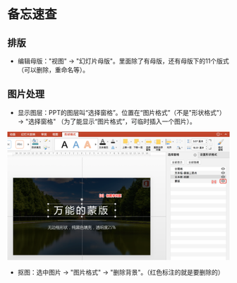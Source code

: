 
# 备忘速查

## 排版

- 编辑母版："视图" -> "幻灯片母版"。里面除了有母版，还有母版下的11个版式（可以删除，重命名等）。


## 图片处理

- 显示图层：PPT的图层叫“选择窗格”。位置在“图片格式”（不是"形状格式"） -> "选择窗格" （为了能显示“图片格式”，可临时插入一个图片）。

![](tips/assets/ppt-mengban.png)

- 抠图：选中图片 -> "图片格式" -> "删除背景"。（红色标注的就是要删除的）
